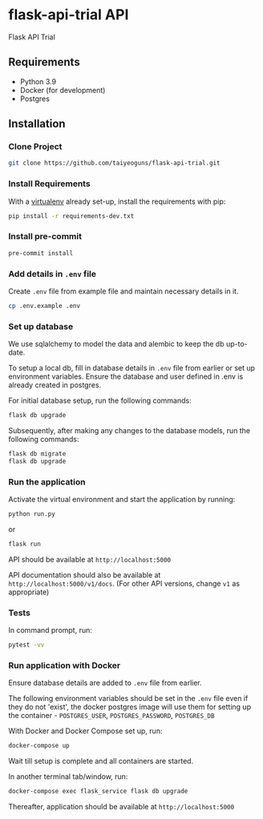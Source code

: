 # flask-api-trial API

Flask API Trial

## Requirements

- Python 3.9
- Docker (for development)
- Postgres

## Installation

### Clone Project

```sh
git clone https://github.com/taiyeoguns/flask-api-trial.git
```

### Install Requirements

With a [virtualenv](https://virtualenv.pypa.io/) already set-up, install the requirements with pip:

```sh
pip install -r requirements-dev.txt
```

### Install pre-commit

```sh
pre-commit install
```

### Add details in `.env` file

Create `.env` file from example file and maintain necessary details in it.

```sh
cp .env.example .env
```

### Set up database

We use sqlalchemy to model the data and alembic to keep the db up-to-date.

To setup a local db, fill in database details in `.env` file from earlier or set up environment variables. Ensure the database and user defined in .env is already created in postgres.

For initial database setup, run the following commands:

```sh
flask db upgrade
```

Subsequently, after making any changes to the database models, run the following commands:

```sh
flask db migrate
flask db upgrade
```

### Run the application

Activate the virtual environment and start the application by running:

```sh
python run.py
```

or

```sh
flask run
```

API should be available at `http://localhost:5000`

API documentation should also be available at `http://localhost:5000/v1/docs`. (For other API versions, change `v1` as appropriate)

### Tests

In command prompt, run:

```sh
pytest -vv
```

### Run application with Docker

Ensure database details are added to `.env` file from earlier.

The following environment variables should be set in the `.env` file even if they do not 'exist', the docker postgres image will use them for setting up the container -
`POSTGRES_USER`, `POSTGRES_PASSWORD`, `POSTGRES_DB`

With Docker and Docker Compose set up, run:

```sh
docker-compose up
```

Wait till setup is complete and all containers are started.

In another terminal tab/window, run:

```sh
docker-compose exec flask_service flask db upgrade
```

Thereafter, application should be available at `http://localhost:5000`
